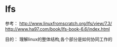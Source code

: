 lfs
===

参考：
	http://www.linuxfromscratch.org/lfs/view/7.3/
	http://www.ha97.com/book/lfs-book-6.6/index.html

目的：
	理解linux的整体结构,各个部分是如何协同工作的
	
